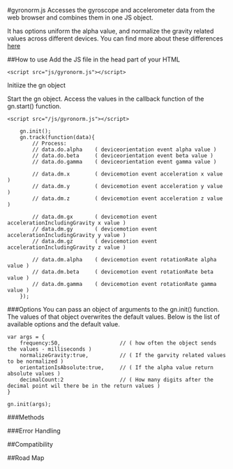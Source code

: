 #gyronorm.js
Accesses the gyroscope and accelerometer data from the web browser and combines them in one JS object.

It has options uniform the alpha value, and normalize the gravity related values across different devices. You can find more about these differences [here](http://dorukeker.com/know-thy-gyroscope-and-js-part-ii/)

##How to use
Add the JS file in the head part of your HTML

	<script src="js/gyronorm.js"></script>

Initiize the gn object

Start the gn object. Access the values in the callback function of the gn.start() function.

	<script src="/js/gyronorm.js"></script>
	
    	gn.init();
    	gn.track(function(data){
    		// Process:
			// data.do.alpha	( deviceorientation event alpha value )
			// data.do.beta		( deviceorientation event beta value )
			// data.do.gamma	( deviceorientation event gamma value )
		
			// data.dm.x		( devicemotion event acceleration x value )
			// data.dm.y		( devicemotion event acceleration y value )
			// data.dm.z		( devicemotion event acceleration z value )
		
			// data.dm.gx		( devicemotion event accelerationIncludingGravity x value )
			// data.dm.gy		( devicemotion event accelerationIncludingGravity y value )
			// data.dm.gz		( devicemotion event accelerationIncludingGravity z value )
			
			// data.dm.alpha	( devicemotion event rotationRate alpha value )
			// data.dm.beta		( devicemotion event rotationRate beta value )
			// data.dm.gamma	( devicemotion event rotationRate gamma value )
		});
	
###Options
You can pass an object of arguments to the gn.init() function. The values of that object overwrites the default values. Below is the list of available options and the default value.

	var args = {
		frequency:50,					// ( how often the object sends the values - milliseconds )
		normalizeGravity:true,			// ( If the garvity related values to be normalized )
		orientationIsAbsolute:true,		// ( If the alpha value return absolute values )
		decimalCount:2					// ( How many digits after the decimal point wil there be in the return values )
	}
	
	gn.init(args);

###Methods

###Error Handling

##Compatibility

##Road Map
